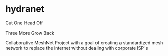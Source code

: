 # hydranet


Cut One Head Off


Three More Grow Back





Collaborative MeshNet Project with a goal of creating a standardized mesh network to 
replace the internet without dealing with corporate ISP's
